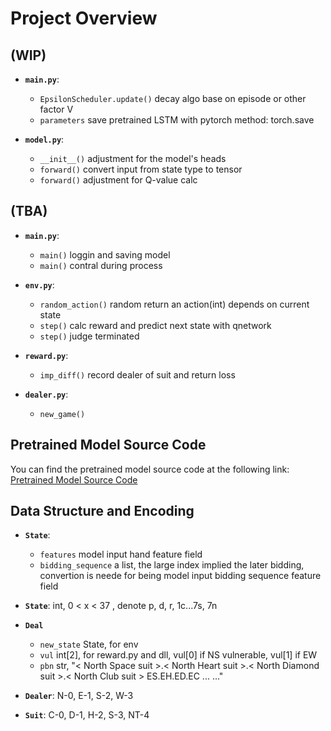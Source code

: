# Project Overview

## (WIP)

- **`main.py`**:
  - `EpsilonScheduler.update()` decay algo base on episode or other factor V
  - `parameters` save pretrained LSTM with pytorch method: torch.save

- **`model.py`**:
  - `__init__()` adjustment for the model's heads
  - `forward()` convert input from state type to tensor
  - `forward()` adjustment for Q-value calc

## (TBA)

- **`main.py`**:
  - `main()` loggin and saving model
  - `main()` contral during process

- **`env.py`**:
  - `random_action()` random return an action(int) depends on current state
  - `step()` calc reward and predict next state with qnetwork
  - `step()` judge terminated

- **`reward.py`**:
  - `imp_diff()` record dealer of suit and return loss

- **`dealer.py`**:
  - `new_game()`

## Pretrained Model Source Code

You can find the pretrained model source code at the following link:  
[Pretrained Model Source Code](https://github.com/Paul1336/Contract_Bridge_LSTM)

## Data Structure and Encoding

- **`State`**:
  - `features` model input hand feature field
  - `bidding_sequence` a list, the large index implied the later bidding, convertion is neede for being model input bidding sequence feature field

- **`State`**: int, 0 < x < 37 , denote p, d, r, 1c...7s, 7n

- **`Deal`**
  - `new_state` State, for env
  - `vul` int[2], for reward.py and dll, vul[0] if NS vulnerable, vul[1] if EW
  - `pbn` str, "< North Space suit >.< North Heart suit >.< North Diamond suit >.< North Club suit > ES.EH.ED.EC ... ..."

- **`Dealer`**: N-0, E-1, S-2, W-3

- **`Suit`**: C-0, D-1, H-2, S-3, NT-4
